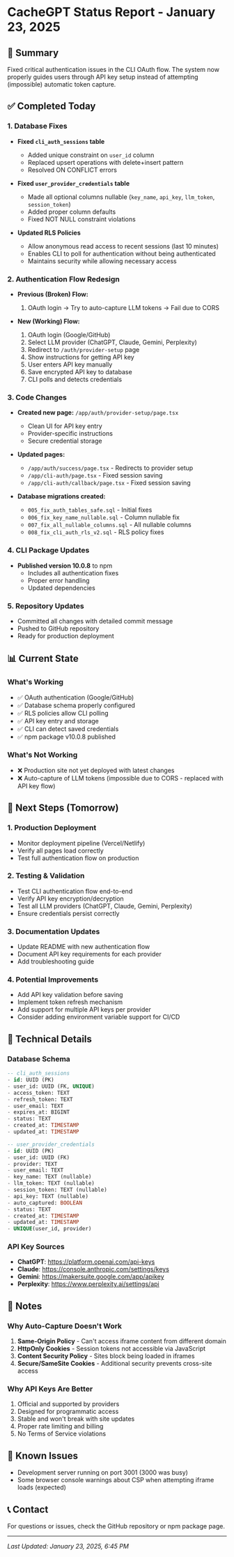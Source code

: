 # CacheGPT Status Report - January 23, 2025

## 🎯 Summary
Fixed critical authentication issues in the CLI OAuth flow. The system now properly guides users through API key setup instead of attempting (impossible) automatic token capture.

## ✅ Completed Today

### 1. Database Fixes
- **Fixed `cli_auth_sessions` table**
  - Added unique constraint on `user_id` column
  - Replaced upsert operations with delete+insert pattern
  - Resolved ON CONFLICT errors

- **Fixed `user_provider_credentials` table**
  - Made all optional columns nullable (`key_name`, `api_key`, `llm_token`, `session_token`)
  - Added proper column defaults
  - Fixed NOT NULL constraint violations

- **Updated RLS Policies**
  - Allow anonymous read access to recent sessions (last 10 minutes)
  - Enables CLI to poll for authentication without being authenticated
  - Maintains security while allowing necessary access

### 2. Authentication Flow Redesign
- **Previous (Broken) Flow:**
  1. OAuth login → Try to auto-capture LLM tokens → Fail due to CORS

- **New (Working) Flow:**
  1. OAuth login (Google/GitHub)
  2. Select LLM provider (ChatGPT, Claude, Gemini, Perplexity)
  3. Redirect to `/auth/provider-setup` page
  4. Show instructions for getting API key
  5. User enters API key manually
  6. Save encrypted API key to database
  7. CLI polls and detects credentials

### 3. Code Changes
- **Created new page:** `/app/auth/provider-setup/page.tsx`
  - Clean UI for API key entry
  - Provider-specific instructions
  - Secure credential storage

- **Updated pages:**
  - `/app/auth/success/page.tsx` - Redirects to provider setup
  - `/app/cli-auth/page.tsx` - Fixed session saving
  - `/app/cli-auth/callback/page.tsx` - Fixed session saving

- **Database migrations created:**
  - `005_fix_auth_tables_safe.sql` - Initial fixes
  - `006_fix_key_name_nullable.sql` - Column nullable fix
  - `007_fix_all_nullable_columns.sql` - All nullable columns
  - `008_fix_cli_auth_rls_v2.sql` - RLS policy fixes

### 4. CLI Package Updates
- **Published version 10.0.8** to npm
  - Includes all authentication fixes
  - Proper error handling
  - Updated dependencies

### 5. Repository Updates
- Committed all changes with detailed commit message
- Pushed to GitHub repository
- Ready for production deployment

## 📊 Current State

### What's Working
- ✅ OAuth authentication (Google/GitHub)
- ✅ Database schema properly configured
- ✅ RLS policies allow CLI polling
- ✅ API key entry and storage
- ✅ CLI can detect saved credentials
- ✅ npm package v10.0.8 published

### What's Not Working
- ❌ Production site not yet deployed with latest changes
- ❌ Auto-capture of LLM tokens (impossible due to CORS - replaced with API key flow)

## 🚀 Next Steps (Tomorrow)

### 1. Production Deployment
- Monitor deployment pipeline (Vercel/Netlify)
- Verify all pages load correctly
- Test full authentication flow on production

### 2. Testing & Validation
- Test CLI authentication flow end-to-end
- Verify API key encryption/decryption
- Test all LLM providers (ChatGPT, Claude, Gemini, Perplexity)
- Ensure credentials persist correctly

### 3. Documentation Updates
- Update README with new authentication flow
- Document API key requirements for each provider
- Add troubleshooting guide

### 4. Potential Improvements
- Add API key validation before saving
- Implement token refresh mechanism
- Add support for multiple API keys per provider
- Consider adding environment variable support for CI/CD

## 🔧 Technical Details

### Database Schema
```sql
-- cli_auth_sessions
- id: UUID (PK)
- user_id: UUID (FK, UNIQUE)
- access_token: TEXT
- refresh_token: TEXT
- user_email: TEXT
- expires_at: BIGINT
- status: TEXT
- created_at: TIMESTAMP
- updated_at: TIMESTAMP

-- user_provider_credentials
- id: UUID (PK)
- user_id: UUID (FK)
- provider: TEXT
- user_email: TEXT
- key_name: TEXT (nullable)
- llm_token: TEXT (nullable)
- session_token: TEXT (nullable)
- api_key: TEXT (nullable)
- auto_captured: BOOLEAN
- status: TEXT
- created_at: TIMESTAMP
- updated_at: TIMESTAMP
- UNIQUE(user_id, provider)
```

### API Key Sources
- **ChatGPT**: https://platform.openai.com/api-keys
- **Claude**: https://console.anthropic.com/settings/keys
- **Gemini**: https://makersuite.google.com/app/apikey
- **Perplexity**: https://www.perplexity.ai/settings/api

## 📝 Notes

### Why Auto-Capture Doesn't Work
1. **Same-Origin Policy** - Can't access iframe content from different domain
2. **HttpOnly Cookies** - Session tokens not accessible via JavaScript
3. **Content Security Policy** - Sites block being loaded in iframes
4. **Secure/SameSite Cookies** - Additional security prevents cross-site access

### Why API Keys Are Better
1. Official and supported by providers
2. Designed for programmatic access
3. Stable and won't break with site updates
4. Proper rate limiting and billing
5. No Terms of Service violations

## 🐛 Known Issues
- Development server running on port 3001 (3000 was busy)
- Some browser console warnings about CSP when attempting iframe loads (expected)

## 📞 Contact
For questions or issues, check the GitHub repository or npm package page.

---
*Last Updated: January 23, 2025, 6:45 PM*